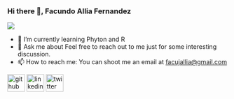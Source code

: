 ### Hi there 👋, Facundo Allia Fernandez
![](https://steamuserimages-a.akamaihd.net/ugc/913539890295975190/487E65FCC15C60E817F901A747D323B25AB584A1/?imw=5000&imh=5000&ima=fit&impolicy=Letterbox&imcolor=%23000000&letterbox=false)


- 🌱 I’m currently learning Phyton and R 
- 💬 Ask me about Feel free to reach out to me just for some interesting discussion. 
- 📫 How to reach me: You can shoot me an email at facujallia@gmail.com 


[<img src='https://cdn.jsdelivr.net/npm/simple-icons@3.0.1/icons/github.svg' alt='github' height='40'>](https://github.com/facundoallia)  [<img src='https://cdn.jsdelivr.net/npm/simple-icons@3.0.1/icons/linkedin.svg' alt='linkedin' height='40'>](https://www.linkedin.com/in/https://www.linkedin.com/in/facundoalliafernandez//)  [<img src='https://cdn.jsdelivr.net/npm/simple-icons@3.0.1/icons/twitter.svg' alt='twitter' height='40'>](https://twitter.com/@facundoallia)  

